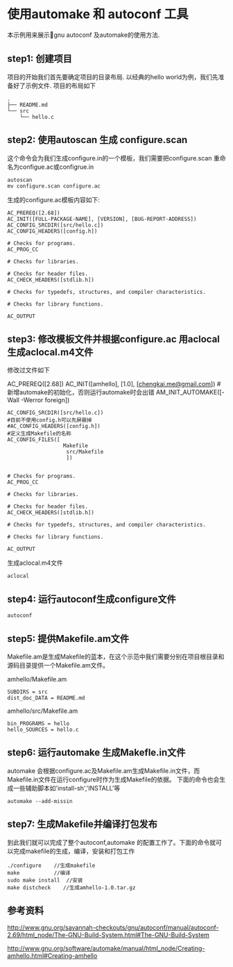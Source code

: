 # 使用automake 和 autoconf 工具 #

本示例用来展示gnu autoconf 及automake的使用方法.

## step1: 创建项目 ##


项目的开始我们首先要确定项目的目录布局. 以经典的hello world为例，我们先准备好了示例文件. 项目的布局如下

    .
    ├── README.md
    └── src
        └── hello.c




## step2: 使用autoscan 生成 configure.scan ##

这个命令会为我们生成configure.in的一个模板，我们需要把configure.scan 重命名为configue.ac或configrue.in

    autoscan
    mv configure.scan configure.ac

生成的configure.ac模板内容如下:

    AC_PREREQ([2.68])
    AC_INIT([FULL-PACKAGE-NAME], [VERSION], [BUG-REPORT-ADDRESS])
    AC_CONFIG_SRCDIR([src/hello.c])
    AC_CONFIG_HEADERS([config.h])

    # Checks for programs.
    AC_PROG_CC

    # Checks for libraries.

    # Checks for header files.
    AC_CHECK_HEADERS([stdlib.h])

    # Checks for typedefs, structures, and compiler characteristics.

    # Checks for library functions.

    AC_OUTPUT

## step3: 修改模板文件并根据configure.ac 用aclocal生成aclocal.m4文件 ##

修改过文件如下

   AC_PREREQ([2.68])
    AC_INIT([amhello], [1.0], [chengkai.me@gmail.com])
    #新增automake的初始化，否则运行automake时会出错
    AM_INIT_AUTOMAKE([-Wall -Werror foreign])
                                                                                                          
    AC_CONFIG_SRCDIR([src/hello.c])
    #目前不使用config.h可以先屏蔽掉
    #AC_CONFIG_HEADERS([config.h])
    #定义生成Makefile的名称
    AC_CONFIG_FILES([
                      Makefile
                       src/Makefile
                       ])
    
    
    # Checks for programs.
    AC_PROG_CC
    
    # Checks for libraries.
    
    # Checks for header files.
    AC_CHECK_HEADERS([stdlib.h])
    
    # Checks for typedefs, structures, and compiler characteristics.
    
    # Checks for library functions.
    
    AC_OUTPUT


生成aclocal.m4文件

    aclocal

## step4: 运行autoconf生成configure文件 ##

    autoconf
    
## step5: 提供Makefile.am文件 ##

Makefile.am是生成Makefile的蓝本，在这个示范中我们需要分别在项目根目录和源码目录提供一个Makefile.am文件。

amhello/Makefile.am

    SUBDIRS = src
    dist_doc_DATA = README.md

amhello/src/Makefile.am

    bin_PROGRAMS = hello
    hello_SOURCES = hello.c


## step6: 运行automake 生成Makefle.in文件 ##
automake 会根据configure.ac及Makefile.am生成Makefile.in文件，而Makefile.in文件在运行configure时作为生成Makefile的依据。 下面的命令也会生成一些辅助脚本如'install-sh','INSTALL'等

    automake --add-missin

## step7: 生成Makefile并编译打包发布 ##
到此我们就可以完成了整个autoconf,automake 的配置工作了。下面的命令就可以完成makefile的生成，编译，安装和打包工作

    ./configure    //生成makefile 
    make           //编译
    sudo make install  //安装
    make distcheck    //生成amhello-1.0.tar.gz
    


## 参考资料 ##

http://www.gnu.org/savannah-checkouts/gnu/autoconf/manual/autoconf-2.69/html_node/The-GNU-Build-System.html#The-GNU-Build-System

http://www.gnu.org/software/automake/manual/html_node/Creating-amhello.html#Creating-amhello
</markdown>
